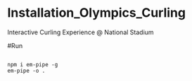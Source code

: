 # Installation_Olympics_Curling
Interactive Curling Experience @ National Stadium


#Run

```

npm i em-pipe -g
em-pipe -o .

```

